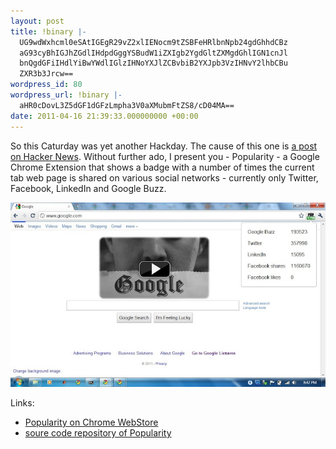 ```yaml
---
layout: post
title: !binary |-
  UG9wdWxhcml0eSAtIGEgR29vZ2xlIENocm9tZSBFeHRlbnNpb24gdGhhdCBz
  aG93cyBhIGJhZGdlIHdpdGggYSBudW1iZXIgb2YgdGltZXMgdGhlIGN1cnJl
  bnQgdGFiIHdlYiBwYWdlIGlzIHNoYXJlZCBvbiB2YXJpb3VzIHNvY2lhbCBu
  ZXR3b3Jrcw==
wordpress_id: 80
wordpress_url: !binary |-
  aHR0cDovL3Z5dGF1dGFzLmpha3V0aXMubmFtZS8/cD04MA==
date: 2011-04-16 21:39:33.000000000 +00:00
---
```

So this Caturday was yet another Hackday.
The cause of this one is [a post on Hacker News](http://news.ycombinator.com/item?id=2347428).
Without further ado, I present you - Popularity - a Google Chrome Extension that shows a badge with a number of times the current tab web page is shared on various social networks - currently only Twitter, Facebook, LinkedIn and Google Buzz.

![Screenshot](/img/popularity.jpg)

Links:

* [Popularity on Chrome WebStore](https://chrome.google.com/webstore/detail/hfmcbpmainfbjjhbdbfdmdamljomfboh)
* [soure code repository of Popularity](http://jakut.is/git/POPULARITY/)
